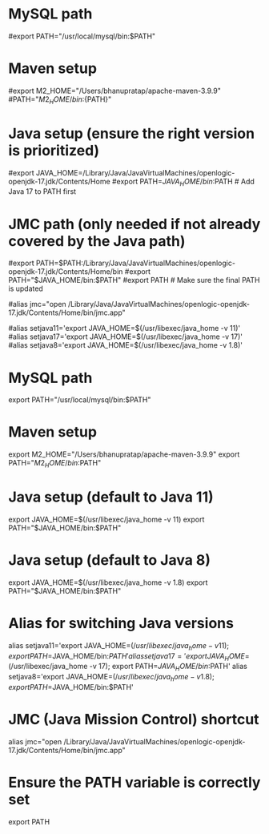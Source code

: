 # MySQL path
#export PATH="/usr/local/mysql/bin:$PATH"

# Maven setup
#export M2_HOME="/Users/bhanupratap/apache-maven-3.9.9"
#PATH="${M2_HOME}/bin:${PATH}"

# Java setup (ensure the right version is prioritized)
#export JAVA_HOME=/Library/Java/JavaVirtualMachines/openlogic-openjdk-17.jdk/Contents/Home
#export PATH=$JAVA_HOME/bin:$PATH  # Add Java 17 to PATH first

# JMC path (only needed if not already covered by the Java path)
#export PATH=$PATH:/Library/Java/JavaVirtualMachines/openlogic-openjdk-17.jdk/Contents/Home/bin
#export PATH="$JAVA_HOME/bin:$PATH"
#export PATH  # Make sure the final PATH is updated

#alias jmc="open /Library/Java/JavaVirtualMachines/openlogic-openjdk-17.jdk/Contents/Home/bin/jmc.app"


#alias setjava11='export JAVA_HOME=$(/usr/libexec/java_home -v 11)'
#alias setjava17='export JAVA_HOME=$(/usr/libexec/java_home -v 17)'
#alias setjava8='export JAVA_HOME=$(/usr/libexec/java_home -v 1.8)'



# MySQL path
export PATH="/usr/local/mysql/bin:$PATH"

# Maven setup
export M2_HOME="/Users/bhanupratap/apache-maven-3.9.9"
export PATH="${M2_HOME}/bin:$PATH"

# Java setup (default to Java 11)
export JAVA_HOME=$(/usr/libexec/java_home -v 11)
export PATH="$JAVA_HOME/bin:$PATH"

# Java setup (default to Java 8)
export JAVA_HOME=$(/usr/libexec/java_home -v 1.8)
export PATH="$JAVA_HOME/bin:$PATH"

# Alias for switching Java versions
alias setjava11='export JAVA_HOME=$(/usr/libexec/java_home -v 11); export PATH=$JAVA_HOME/bin:$PATH'
alias setjava17='export JAVA_HOME=$(/usr/libexec/java_home -v 17); export PATH=$JAVA_HOME/bin:$PATH'
alias setjava8='export JAVA_HOME=$(/usr/libexec/java_home -v 1.8); export PATH=$JAVA_HOME/bin:$PATH'
# JMC (Java Mission Control) shortcut
alias jmc="open /Library/Java/JavaVirtualMachines/openlogic-openjdk-17.jdk/Contents/Home/bin/jmc.app"

# Ensure the PATH variable is correctly set
export PATH
